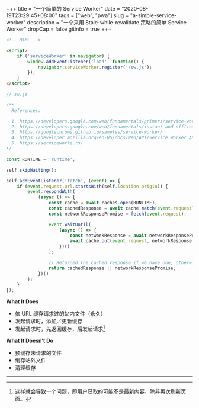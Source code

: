 +++
title = "一个简单的 Service Worker"
date = "2020-08-19T23:29:45+08:00"
tags = ["web", "pwa"]
slug = "a-simple-service-worker"
description = "一个采用 Stale-while-revalidate 策略的简单 Service Worker"
dropCap = false
gitinfo = true
+++

```html
<!-- HTML -->

<script>
    if ('serviceWorker' in navigator) {
        window.addEventListener('load', function() {
            navigator.serviceWorker.register('/sw.js');
        });
    }
</script>
```

```js
// sw.js

/**
  References:

  1. https://developers.google.com/web/fundamentals/primers/service-workers
  2. https://developers.google.com/web/fundamentals/instant-and-offline/offline-cookbook
  3. https://googlechrome.github.io/samples/service-worker/
  4. https://developer.mozilla.org/en-US/docs/Web/API/Service_Worker_API/Using_Service_Workers
  5. https://serviceworke.rs/
*/

const RUNTIME = 'runtime';

self.skipWaiting();

self.addEventListener('fetch', (event) => {
    if (event.request.url.startsWith(self.location.origin)) {
        event.respondWith(
            (async () => {
                const cache = await caches.open(RUNTIME);
                const cachedResponse = await cache.match(event.request);
                const networkResponsePromise = fetch(event.request);

                event.waitUntil(
                    (async () => {
                        const networkResponse = await networkResponsePromise;
                        await cache.put(event.request, networkResponse.clone());
                    })()
                );

                // Returned the cached response if we have one, otherwise return the network response.
                return cachedResponse || networkResponsePromise;
            })()
        );
    }
});
```

**What It Does**

- 依 URL 缓存请求过的站内文件（永久）
- 发起请求时，添加╱更新缓存
- 发起请求时，先返回缓存，后发起请求[^1]

**What It Doesn’t Do**

- 预缓存未请求的文件
- 缓存站外文件
- 清理缓存

---

[^1]: 这样就会导致一个问题，即用户获取的可能不是最新内容，除非再次刷新页面。
